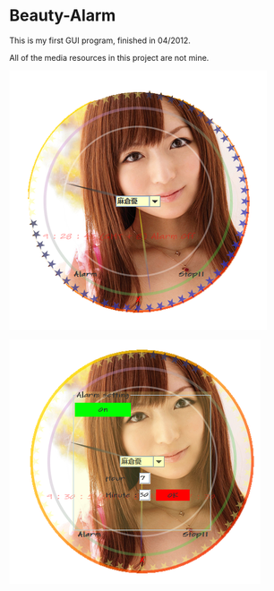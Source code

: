 Beauty-Alarm
============

This is my first GUI program, finished in 04/2012.

All of the media resources in this project are not mine.


![demo](https://raw.githubusercontent.com/tobygameac/Beauty-Alarm/master/alarm1.png)

![demo](https://raw.githubusercontent.com/tobygameac/Beauty-Alarm/master/alarm2.png)
